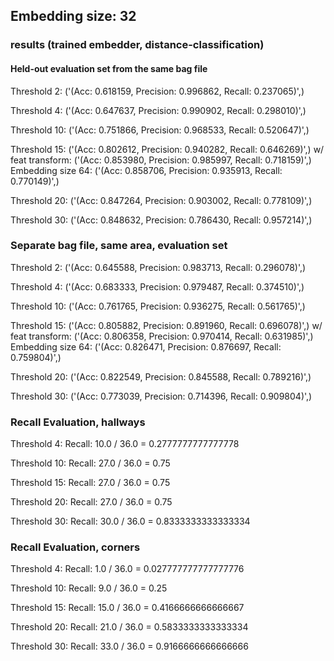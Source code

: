 ## Embedding size: 32
### results (trained embedder, distance-classification)

#### Held-out evaluation set from the same bag file
Threshold 2:
('(Acc: 0.618159, Precision: 0.996862, Recall: 0.237065)',)

Threshold 4:
('(Acc: 0.647637, Precision: 0.990902, Recall: 0.298010)',)

Threshold 10:
('(Acc: 0.751866, Precision: 0.968533, Recall: 0.520647)',)

Threshold 15:
('(Acc: 0.802612, Precision: 0.940282, Recall: 0.646269)',)
w/ feat transform:
('(Acc: 0.853980, Precision: 0.985997, Recall: 0.718159)',)
Embedding size 64:
('(Acc: 0.858706, Precision: 0.935913, Recall: 0.770149)',)

Threshold 20:
('(Acc: 0.847264, Precision: 0.903002, Recall: 0.778109)',)

Threshold 30:
('(Acc: 0.848632, Precision: 0.786430, Recall: 0.957214)',)

### Separate bag file, same area, evaluation set
Threshold 2:
('(Acc: 0.645588, Precision: 0.983713, Recall: 0.296078)',)

Threshold 4:
('(Acc: 0.683333, Precision: 0.979487, Recall: 0.374510)',)

Threshold 10:
('(Acc: 0.761765, Precision: 0.936275, Recall: 0.561765)',)

Threshold 15:
('(Acc: 0.805882, Precision: 0.891960, Recall: 0.696078)',)
w/ feat transform:
('(Acc: 0.806358, Precision: 0.970414, Recall: 0.631985)',)
Embedding size 64:
('(Acc: 0.826471, Precision: 0.876697, Recall: 0.759804)',)

Threshold 20:
('(Acc: 0.822549, Precision: 0.845588, Recall: 0.789216)',)

Threshold 30:
('(Acc: 0.773039, Precision: 0.714396, Recall: 0.909804)',)

### Recall Evaluation, hallways
Threshold 4:
Recall: 10.0 / 36.0 = 0.2777777777777778

Threshold 10:
Recall: 27.0 / 36.0 = 0.75

Threshold 15:
Recall: 27.0 / 36.0 = 0.75

Threshold 20:
Recall: 27.0 / 36.0 = 0.75

Threshold 30:
Recall: 30.0 / 36.0 = 0.8333333333333334

### Recall Evaluation, corners
Threshold 4:
Recall: 1.0 / 36.0 = 0.027777777777777776

Threshold 10:
Recall: 9.0 / 36.0 = 0.25

Threshold 15:
Recall: 15.0 / 36.0 = 0.4166666666666667

Threshold 20:
Recall: 21.0 / 36.0 = 0.5833333333333334

Threshold 30:
Recall: 33.0 / 36.0 = 0.9166666666666666

